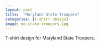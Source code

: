```yaml
---
layout: post
title:  "Maryland State Troopers"
categories: [t-shirt design]
image: md-state-troopers.jpg
---
```


T-shirt design for Maryland State Troopers.